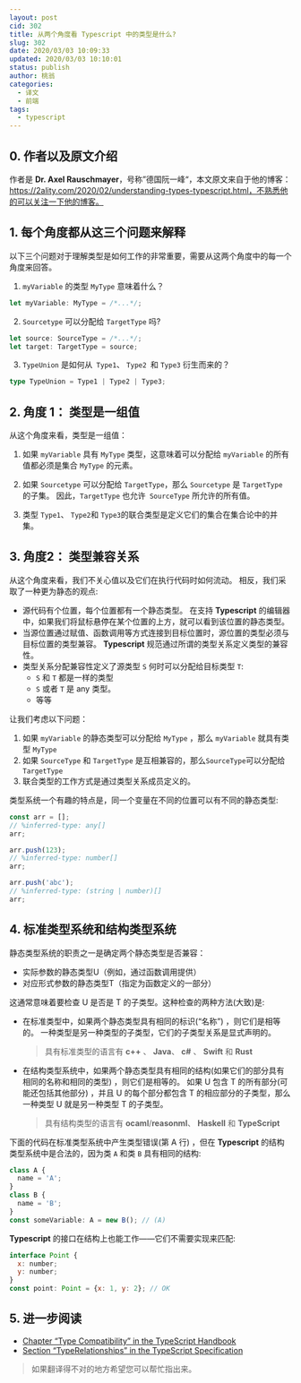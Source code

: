 ```yaml
---
layout: post
cid: 302
title: 从两个角度看 Typescript 中的类型是什么? 
slug: 302
date: 2020/03/03 10:09:33
updated: 2020/03/03 10:10:01
status: publish
author: 桃翁
categories: 
  - 译文
  - 前端
tags: 
  - typescript
---
```



## 0. 作者以及原文介绍

作者是 **Dr. Axel Rauschmayer**，号称”德国阮一峰“，本文原文来自于他的博客：https://2ality.com/2020/02/understanding-types-typescript.html，不熟悉他的可以关注一下他的博客。

## 1. 每个角度都从这三个问题来解释

以下三个问题对于理解类型是如何工作的非常重要，需要从这两个角度中的每一个角度来回答。

1. `myVariable` 的类型 `MyType` 意味着什么？

```javascript
let myVariable: MyType = /*...*/;
```

2. `Sourcetype` 可以分配给 `TargetType` 吗?

```javascript
let source: SourceType = /*...*/;
let target: TargetType = source;
```

3. `TypeUnion` 是如何从` Type1`、 `Type2 `和  `Type3` 衍生而来的？

```typescript
type TypeUnion = Type1 | Type2 | Type3;
```

## 2. 角度 1： 类型是一组值

从这个角度来看，类型是一组值：

1. 如果 `myVariable` 具有 `MyType` 类型，这意味着可以分配给 `myVariable` 的所有值都必须是集合 `MyType` 的元素。

2. 如果 `Sourcetype` 可以分配给 `TargetType`，那么 `Sourcetype` 是 `TargetType` 的子集。 因此，`TargetType` 也允许` SourceType` 所允许的所有值。
3. 类型 `Type1`、 `Type2`和 `Type3`的联合类型是定义它们的集合在集合论中的并集。

## 3. 角度2： 类型兼容关系

从这个角度来看，我们不关心值以及它们在执行代码时如何流动。 相反，我们采取了一种更为静态的观点:

- 源代码有个位置，每个位置都有一个静态类型。 在支持 **Typescript** 的编辑器中，如果我们将鼠标悬停在某个位置的上方，就可以看到该位置的静态类型。
- 当源位置通过赋值、函数调用等方式连接到目标位置时，源位置的类型必须与目标位置的类型兼容。 **Typescript** 规范通过所谓的类型关系定义类型的兼容性。
- 类型关系分配兼容性定义了源类型 `S` 何时可以分配给目标类型 `T`:
  - `S` 和 `T`  都是一样的类型
  - `S` 或者 `T` 是 any 类型。
  - 等等

让我们考虑以下问题：

1. 如果 `myVariable` 的静态类型可以分配给 `MyType` ，那么 `myVariable` 就具有类型 `MyType`
2. 如果 `SourceType` 和 `TargetType` 是互相兼容的，那么`SourceType`可以分配给 `TargetType`
3. 联合类型的工作方式是通过类型关系成员定义的。

类型系统一个有趣的特点是，同一个变量在不同的位置可以有不同的静态类型:

```javascript
const arr = [];
// %inferred-type: any[]
arr;

arr.push(123);
// %inferred-type: number[]
arr;

arr.push('abc');
// %inferred-type: (string | number)[]
arr;
```

## 4. 标准类型系统和结构类型系统

静态类型系统的职责之一是确定两个静态类型是否兼容：

- 实际参数的静态类型U（例如，通过函数调用提供）
- 对应形式参数的静态类型T（指定为函数定义的一部分）

这通常意味着要检查 U 是否是 T 的子类型。这种检查的两种方法(大致)是:

- 在标准类型中，如果两个静态类型具有相同的标识(“名称”) ，则它们是相等的。 一种类型是另一种类型的子类型，它们的子类型关系是显式声明的。

  > 具有标准类型的语言有 **c++** 、 **Java**、 **c#** 、 **Swift** 和 **Rust**

- 在结构类型系统中，如果两个静态类型具有相同的结构(如果它们的部分具有相同的名称和相同的类型) ，则它们是相等的。 如果 U 包含 T 的所有部分(可能还包括其他部分) ，并且 U 的每个部分都包含 T 的相应部分的子类型，那么一种类型 U 就是另一种类型 T 的子类型。

  > 具有结构类型的语言有 **ocaml**/**reasonml**、 **Haskell** 和 **TypeScript**

下面的代码在标准类型系统中产生类型错误(第 A 行) ，但在 **Typescript** 的结构类型系统中是合法的，因为类 `A` 和类 `B` 具有相同的结构:

```javascript
class A {
  name = 'A';
}
class B {
  name = 'B';
}
const someVariable: A = new B(); // (A)
```

**Typescript** 的接口在结构上也能工作——它们不需要实现来匹配:

```javascript
interface Point {
  x: number;
  y: number;
}
const point: Point = {x: 1, y: 2}; // OK
```

## 5. 进一步阅读

- [Chapter “Type Compatibility” in the TypeScript Handbook](https://www.typescriptlang.org/docs/handbook/type-compatibility.html)
- [Section “TypeRelationships” in the TypeScript Specification](https://github.com/microsoft/TypeScript/blob/master/doc/spec.md#311-type-relationships)

> 如果翻译得不对的地方希望您可以帮忙指出来。
